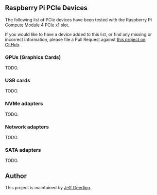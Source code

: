 ## Raspberry Pi PCIe Devices

The following list of PCIe devices have been tested with the Raspberry Pi Compute Module 4 PCIe x1 slot.

If you would like to have a device added to this list, or find any missing or incorrect information, please file a Pull Request against [this project on GitHub](https://github.com/geerlingguy/raspberry-pi-pcie-devices).

### GPUs (Graphics Cards)

TODO.

### USB cards

TODO.

### NVMe adapters

TODO.

### Network adapters

TODO.

### SATA adapters

TODO.

## Author

This project is maintained by [Jeff Geerling](https://www.jeffgeerling.com).
